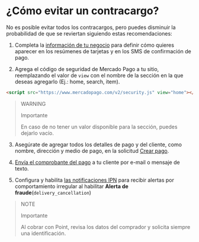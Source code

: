 # ¿Cómo evitar un contracargo?

No es posible evitar todos los contracargos, pero puedes disminuir la probabilidad de que se reviertan siguiendo estas recomendaciones:

1. Completa la [información de tu negocio](https://www.mercadopago[FAKE][URL][DOMAIN]/business#from-section=menu) para definir cómo quieres aparecer en los resúmenes de tarjetas y en los SMS de confirmación de pago.
   
2. Agrega el código de seguridad de Mercado Pago a tu sitio, reemplazando el valor de `view` con el nombre de la sección en la que deseas agregarlo (Ej.: home, search, item).
```html
<script src="https://www.mercadopago.com/v2/security.js" view="home"></script>
```

> WARNING
>
>Importante
>
> En caso de no tener un valor disponible para la sección, puedes dejarlo vacío.

3. Asegúrate de agregar todos los detalles de pago y del cliente, como nombre, dirección y medio de pago, en la solicitud [Crear pago](/developers/es/reference/payments/_payments/post).
   
4. [Envía el comprobante del pago](https://www.mercadopago[FAKER][URL][DOMAIN]/ayuda/16170) a tu cliente por e-mail o mensaje de texto.
   
5. Configura y habilita [las notificaciones IPN](/developers/panel/notifications/ipn) para recibir alertas por comportamiento irregular al habilitar **Alerta de fraude**(`delivery_cancellation`) 

> NOTE
>
>Importante
> 
> Al cobrar con Point, revisa los datos del comprador y solicita siempre una identificación.
>

